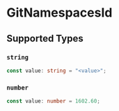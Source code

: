 # GitNamespacesId


## Supported Types

### `string`

```typescript
const value: string = "<value>";
```

### `number`

```typescript
const value: number = 1602.60;
```

